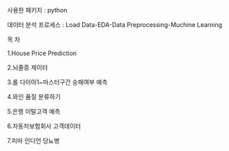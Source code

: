 

<!--
**seungki-jung/seungki-jung** is a ✨ _special_ ✨ repository because its `README.md` (this file) appears on your GitHub profile.

Here are some ideas to get you started:

- 🔭 I’m currently working on ...
- 🌱 I’m currently learning ...
- 👯 I’m looking to collaborate on ...
- 🤔 I’m looking for help with ...
- 💬 Ask me about ...
- 📫 How to reach me: ...
- 😄 Pronouns: ...
- ⚡ Fun fact: ...
-->
사용한 패키지 : python

데이터 분석 프로세스 :
Load Data-EDA-Data Preprocessing-Muchine Learning

목 차

1.House Price Prediction
  
2.뇌졸증 제이터
  
3.롤 다이아1~마스터구간 승패여부 예측
  
4.와인 품질 분류하기
  
5.은행 이탈고객 예측
  
6.자동차보험회사 고객데이터
  
7.피마 인디언 당뇨병
